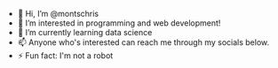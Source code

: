 - 👋 Hi, I’m @montschris
- 👀 I’m interested in programming and web development!
- 🌱 I’m currently learning data science
- 📫 Anyone who's interested can reach me through my socials below.
- ⚡ Fun fact: I'm not a robot

<!---
montschris/montschris is a ✨ special ✨ repository because its `README.md` (this file) appears on your GitHub profile.
You can click the Preview link to take a look at your changes.
--->
